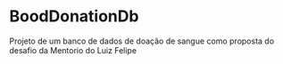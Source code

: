# BoodDonationDb
Projeto de um banco de dados de doação de sangue como proposta do desafio da Mentorio do Luiz Felipe
